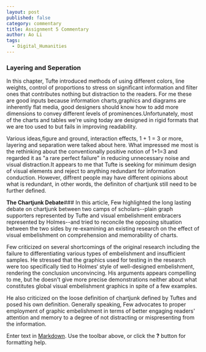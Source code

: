 ```yaml
---
layout: post
published: false
category: commentary
title: Assignment 5 Commentary
author: Ao Li
tags:
  - Digital_Humanities
---
```

### Layering and Seperation
In this chapter, Tufte introduced methods of using different colors, line weights, control of proportions to stress on significant information and filter ones that contributes nothing but distraction to the readers. For me these are good inputs because information charts,graphics and diagrams are inherently flat media, good designers should know how to add more dimensions to convey different levels of prominences.Unfortunately, most of the charts and tables we're using today are designed in rigid formats that we are too used to but fails in improving readability.

Various ideas,figure and ground, interaction effects, 1 + 1 = 3 or more, layering and separation were talked about here. What impressed me most is the rethinking about the conventionally positive notion of 1+1=3 and regarded it as "a rare perfect failure" in reducing unnecessary noise and visual distraction.It appears to me that Tufte is seeking for minimum design of visual elements and reject to anything redundant for  information conduction. However, diffrent people may have different opinions about what is redundant, in other words, the definiton of chartjunk still need to be further defined.

**The Chartjunk Debate**###
In this article, Few highlighted the long lasting debate on chartjunk between two camps of scholars--plain graph supporters represented by Tufte and visual embelishment embracers represented by Holmes--and tried to reconcile the opposing situation between the two sides by re-examining an existing research on the effect of visual embelishment on comprehension and memorability of charts.

Few criticized on several shortcomings of the original research including the failure to differentiating various types of embelishment and insufficient samples. He stressed that the graphics used for testing in the research were too specifically tied to Holmes‘ style of well-designed embelishment, rendering the conclusion unconvincing. His arguments appears compelling to me, but he doesn't give more precise demonstrations neither about what constitutes global visual embelishment graphics in spite of a few examples.

He also criticized on the loose definition of chartjunk defined by Tuftes and posed his own definition. Generally speaking, Few advocates to proper employment of graphic embelishment in terms of better engaging readers' attention and memory to a degree of not distracting or mispresenting from the information.   

Enter text in [Markdown](http://daringfireball.net/projects/markdown/). Use the toolbar above, or click the **?** button for formatting help.

